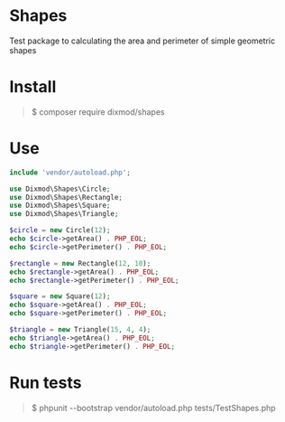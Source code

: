 # Shapes
Test package to calculating the area and perimeter of simple geometric shapes

# Install
>$ composer require dixmod/shapes

# Use

```php
include 'vendor/autoload.php';

use Dixmod\Shapes\Circle;
use Dixmod\Shapes\Rectangle;
use Dixmod\Shapes\Square;
use Dixmod\Shapes\Triangle;

$circle = new Circle(12);
echo $circle->getArea() . PHP_EOL;
echo $circle->getPerimeter() . PHP_EOL;

$rectangle = new Rectangle(12, 10);
echo $rectangle->getArea() . PHP_EOL;
echo $rectangle->getPerimeter() . PHP_EOL;

$square = new Square(12);
echo $square->getArea() . PHP_EOL;
echo $square->getPerimeter() . PHP_EOL;

$triangle = new Triangle(15, 4, 4);
echo $triangle->getArea() . PHP_EOL;
echo $triangle->getPerimeter() . PHP_EOL;
```

# Run tests
>$ phpunit --bootstrap vendor/autoload.php tests/TestShapes.php
